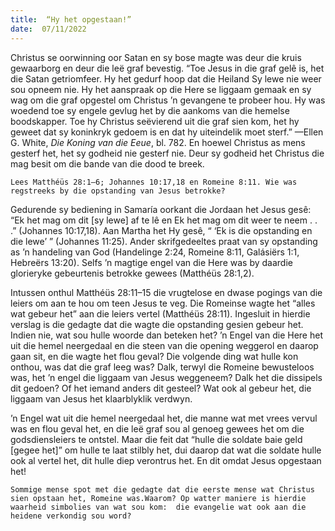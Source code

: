```yaml
---
title:  “Hy het opgestaan!”
date:  07/11/2022
---
```


Christus se oorwinning oor Satan en sy bose magte was deur die kruis gewaarborg en deur die leë graf bevestig. “Toe Jesus in die graf gelê is, het die Satan getriomfeer. Hy het gedurf hoop dat die Heiland Sy lewe nie weer sou opneem nie. Hy het aanspraak op die Here se liggaam gemaak en sy wag om die graf opgestel om Christus ’n gevangene te probeer hou. Hy was woedend toe sy engele gevlug het by die aankoms van die hemelse boodskapper. Toe hy Christus seëvierend uit die graf sien kom, het hy geweet dat sy koninkryk gedoem is en dat hy uiteindelik moet sterf.” —Ellen G. White, _Die Koning van die Eeue_, bl. 782. En hoewel Christus as mens gesterf het, het sy godheid nie gesterf nie. Deur sy godheid het Christus die mag besit om die bande van die dood te breek.

`Lees Matthéüs 28:1–6; Johannes 10:17,18 en Romeine 8:11. Wie was regstreeks by die opstanding van Jesus betrokke?`

Gedurende sy bediening in Samaría oorkant die Jordaan het Jesus gesê: “Ek het mag om dit [sy lewe] af te lê en Ek het mag om dit weer te neem . . .” (Johannes 10:17,18). Aan Martha het Hy gesê, “ ‘Ek is die opstanding en die lewe’ ” (Johannes 11:25). Ander skrifgedeeltes praat van sy opstanding as ’n handeling van God (Handelinge 2:24, Romeine 8:11, Galásiërs 1:1, Hebreërs 13:20). Selfs ’n magtige engel van die Here was by daardie glorieryke gebeurtenis betrokke gewees (Matthéüs 28:1,2).

Intussen onthul Matthéüs 28:11–15 die vrugtelose en dwase pogings van die leiers om aan te hou om teen Jesus te veg. Die Romeinse wagte het “alles wat gebeur het” aan die leiers vertel (Matthéüs 28:11). Ingesluit in hierdie verslag is die gedagte dat die wagte die opstanding gesien gebeur het.  Indien nie, wat sou hulle woorde dan beteken het? ’n Engel van die Here het uit die hemel neergedaal en die steen van die opening weggerol en daarop gaan sit, en die wagte het flou geval? Die volgende ding wat hulle kon onthou, was dat die graf leeg was? Dalk, terwyl die Romeine bewusteloos was, het ’n engel die liggaam van Jesus weggeneem? Dalk het die dissipels dit gedoen? Of het iemand anders dit gesteel? Wat ook al gebeur het, die liggaam van Jesus het klaarblyklik verdwyn.

’n Engel wat uit die hemel neergedaal het, die manne wat met vrees vervul was en flou geval het, en die leë graf  sou al genoeg gewees het om die godsdiensleiers te ontstel. Maar die feit dat “hulle die soldate baie geld [gegee het]” om hulle te laat stilbly het, dui daarop dat wat die soldate hulle ook al vertel het, dit hulle diep verontrus het. En dit omdat Jesus opgestaan het!

`Sommige mense spot met die gedagte dat die eerste mense wat Christus sien opstaan het, Romeine was.Waarom? Op watter maniere is hierdie waarheid simbolies van wat sou kom:  die evangelie wat ook aan die heidene verkondig sou word?`